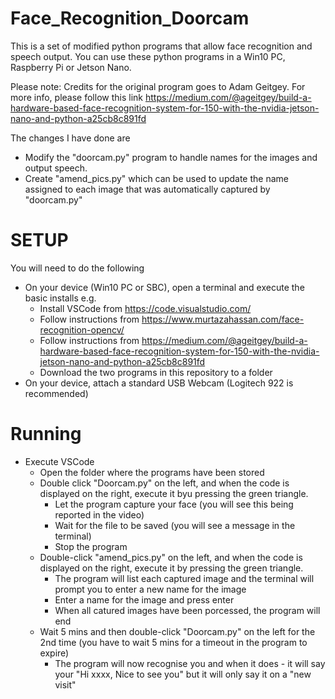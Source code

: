 # Face_Recognition_Doorcam
This is a set of modified python programs that allow face recognition and speech output. You can use these python programs in a Win10 PC, Raspberry Pi or Jetson Nano.

Please note: Credits for the original program goes to Adam Geitgey. For more info, please follow this link
https://medium.com/@ageitgey/build-a-hardware-based-face-recognition-system-for-150-with-the-nvidia-jetson-nano-and-python-a25cb8c891fd 

The changes I have done are
 - Modify the "doorcam.py" program to handle names for the images and output speech. 
 - Create "amend_pics.py" which can be used to update the name assigned to each image that was automatically captured by "doorcam.py"  

# SETUP

You will need to do the following 
 - On your device (Win10 PC or SBC), open a terminal and execute the basic installs e.g.
   - Install VSCode from https://code.visualstudio.com/
   - Follow instructions from https://www.murtazahassan.com/face-recognition-opencv/
   - Follow instructions from https://medium.com/@ageitgey/build-a-hardware-based-face-recognition-system-for-150-with-the-nvidia-jetson-nano-and-python-a25cb8c891fd
   - Download the two programs in this repository to a folder 
- On your device, attach a standard USB Webcam (Logitech 922 is recommended)

# Running
 - Execute VSCode 
   - Open the folder where the programs have been stored
   - Double click "Doorcam.py" on the left, and when the code is displayed on the right, execute it byu pressing the green triangle. 
     - Let the program capture your face (you will see this being reported in the video)
     - Wait for the file to be saved (you will see a message in the terminal)
     - Stop the program 
   - Double-click "amend_pics.py" on the left, and when the code is displayed on the right, execute it by pressing the green triangle. 
     - The program will list each captured image and the terminal will prompt you to enter a new name for the image  
     - Enter a name for the image and press enter
     - When all catured images have been porcessed, the program will end
   - Wait 5 mins and then double-click "Doorcam.py" on the left for the 2nd time (you have to wait 5 mins for a timeout in the program to expire)
     - The program will now recognise you and when it does - it will say your "Hi xxxx, Nice to see you" but it will only say it on a "new visit"   
